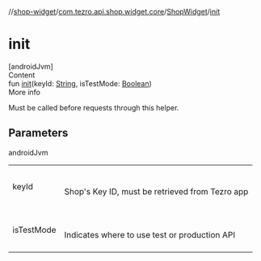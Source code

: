 //[shop-widget](../../../index.md)/[com.tezro.api.shop.widget.core](../index.md)/[ShopWidget](index.md)/[init](init.md)



# init  
[androidJvm]  
Content  
fun [init](init.md)(keyId: [String](https://kotlinlang.org/api/latest/jvm/stdlib/kotlin/-string/index.html), isTestMode: [Boolean](https://kotlinlang.org/api/latest/jvm/stdlib/kotlin/-boolean/index.html))  
More info  


Must be called before requests through this helper.



## Parameters  
  
androidJvm  
  
| | |
|---|---|
| <a name="com.tezro.api.shop.widget.core/ShopWidget/init/#kotlin.String#kotlin.Boolean/PointingToDeclaration/"></a>keyId| <a name="com.tezro.api.shop.widget.core/ShopWidget/init/#kotlin.String#kotlin.Boolean/PointingToDeclaration/"></a><br><br>Shop's Key ID, must be retrieved from Tezro app<br><br>|
| <a name="com.tezro.api.shop.widget.core/ShopWidget/init/#kotlin.String#kotlin.Boolean/PointingToDeclaration/"></a>isTestMode| <a name="com.tezro.api.shop.widget.core/ShopWidget/init/#kotlin.String#kotlin.Boolean/PointingToDeclaration/"></a><br><br>Indicates where to use test or production API<br><br>|
  
  



